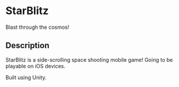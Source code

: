 # StarBlitz

Blast through the cosmos!

## Description

StarBlitz is a side-scrolling space shooting mobile game! Going to be playable on iOS devices.

Built using Unity.
